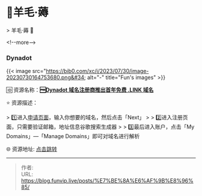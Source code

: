 # 🐏羊毛·薅


&gt; 羊毛·薅 🌟

&lt;!--more--&gt;

### Dynadot

{{&lt; image src=&#34;https://bib0.com/xc/i/2023/07/30/image-20230730164753680.png&#34; alt=&#34;-&#34;  title=&#34;Fun&#39;s images&#34; &gt;}}    

🆔  资源名称：[**🆓Dynadot 域名注册商推出首年免费 .LINK 域名**](https://www.dynadot.com/register-your-free-link-domain)

⭐️  资源描述：

&gt; 1️⃣进入[申请页面](https://www.dynadot.com/register-your-free-link-domain)，输入你想要的域名，然后点击「Next」
&gt;
&gt; 2️⃣进入注册页面，只需要验证邮箱，地址信息谷歌搜索生成器
&gt;
&gt; 3️⃣最后进入账户，点击「My Domains」—「Manage Domains」即可对域名进行解析

🌐 资源地址: [点击跳转](https://www.dynadot.com/register-your-free-link-domain) 


---

> 作者:   
> URL: https://blog.funvip.live/posts/%E7%BE%8A%E6%AF%9B%E8%96%85/  

